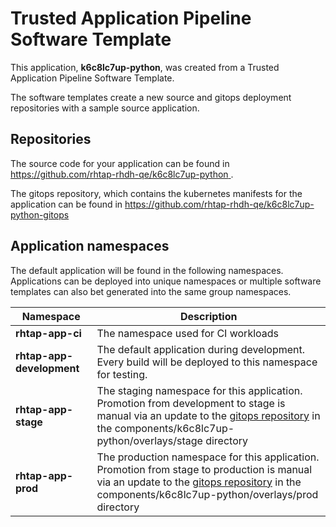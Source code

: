 # Trusted Application Pipeline Software Template

This application, **k6c8lc7up-python**, was created from a Trusted Application Pipeline Software Template.

The software templates create a new source and gitops deployment repositories with a sample source application. 

## Repositories

The source code for your application can be found in [https://github.com/rhtap-rhdh-qe/k6c8lc7up-python ](https://github.com/rhtap-rhdh-qe/k6c8lc7up-python ).
 
The gitops repository, which contains the kubernetes manifests for the application can be found in 
[https://github.com/rhtap-rhdh-qe/k6c8lc7up-python-gitops ](https://github.com/rhtap-rhdh-qe/k6c8lc7up-python-gitops ) 

## Application namespaces 

The default application will be found in the following namespaces. Applications can be deployed into unique namespaces or multiple software templates can also bet generated into the same group namespaces.  

|  Namespace   |  Description   |  
| -------- | -------- |
| **rhtap-app-ci** | The namespace used for CI workloads |
| **rhtap-app-development** | The default application during development. Every build will be deployed to this namespace for testing. |
| **rhtap-app-stage** | The staging namespace for this application. Promotion from development to stage is manual via an update to the [gitops repository](https://github.com/rhtap-rhdh-qe/k6c8lc7up-python-gitops ) in the components/k6c8lc7up-python/overlays/stage directory |
| **rhtap-app-prod** | The production namespace for this application. Promotion from stage to production is manual via an update to the [gitops repository](https://github.com/rhtap-rhdh-qe/k6c8lc7up-python-gitops ) in the components/k6c8lc7up-python/overlays/prod directory |